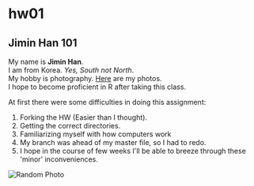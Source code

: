 # hw01
## Jimin Han 101
My name is **Jimin Han**. \
I am from Korea. *Yes, South not North*.\
My hobby is photography. 
[Here](https://www.instagram.com/jiminhan_photography/) are my photos.  
I hope to become proficient in R after taking this class. 

At first there were some difficulties in doing this assignment: 
1. Forking the HW (Easier than I thought). 
2. Getting the correct directories. 
3. Familiarizing myself with how computers work 
4. My branch was ahead of my master file, so I had to redo. 
5. I hope in the course of few weeks I'll be able to breeze through these 'minor' inconveniences. 

![Random Photo](Images/IMG_5383.jpg)